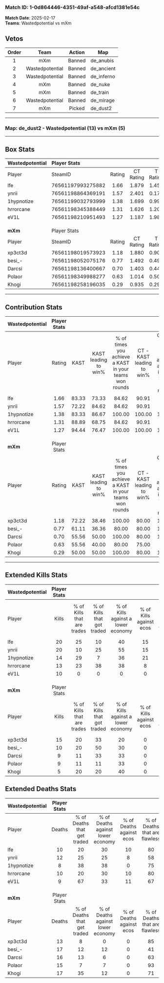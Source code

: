 ### Match ID: 1-0d864446-4351-49af-a548-afcd1381e54c  
**Match Date**: 2025-02-17  
**Teams**: Wastedpotential vs mXm  

## Vetos  

| Order | Team | Action | Map |
| :---: | :--: | :----: | --- |
| 1 | mXm | Banned | de_anubis |
| 2 | Wastedpotential | Banned | de_ancient |
| 3 | Wastedpotential | Banned | de_inferno |
| 4 | mXm | Banned | de_nuke |
| 5 | mXm | Banned | de_train |
| 6 | Wastedpotential | Banned | de_mirage |
| 7 | mXm | Picked | de_dust2 |

---  

### **Map**: de_dust2 - Wastedpotential (13) vs mXm (5)  
---  

## Box Stats  

| **Wastedpotential** | Player Stats      |        |           |          |       |       |       |         |        |      |     |
| :- | :- | :-: | :-: | :-: | :-: | :-: | :-: | :-: | :-: | :-: | :-: |
| Player              | SteamID           | Rating | CT Rating | T Rating | KAST  |  ADR  | Kills | Assists | Deaths | K/D  | HS% |
| lfe                 | 76561197993275882 |  1.66  |   1.879   |  1.453   | 83.33 | 97.3  |  20   |    3    |   10   | 2.00 | 80  |
| ynrii               | 76561198864369191 |  1.57  |   2.401   |  0.175   | 72.22 | 111.5 |  20   |    3    |   12   | 1.67 | 30  |
| 1hypnotize          | 76561199032793999 |  1.38  |   1.699   |  0.999   | 83.33 | 83.1  |  14   |    1    |   8    | 1.75 | 28  |
| hrrorcane           | 76561198345388449 |  1.31  |   1.626   |  1.205   | 88.89 | 79.9  |  13   |    3    |   10   | 1.30 | 23  |
| eV1L                | 76561198210951493 |  1.27  |   1.187   |  1.982   | 94.44 | 77.8  |  10   |   11    |   9    | 1.11 | 90  |
|                     |                   |        |           |          |       |       |       |         |        |      |     |
|                     |                   |        |           |          |       |       |       |         |        |      |     |
|                     |                   |        |           |          |       |       |       |         |        |      |     |
| **mXm**             | Player Stats      |        |           |          |       |       |       |         |        |      |     |
| Player              | SteamID           | Rating | CT Rating | T Rating | KAST  |  ADR  | Kills | Assists | Deaths | K/D  | HS% |
| xp3ct3d             | 76561198019573923 |  1.18  |   1.880   |  0.901   | 72.22 | 77.9  |  15   |    2    |   13   | 1.15 | 46  |
| besi_-              | 76561198052075176 |  0.77  |   1.492   |  0.492   | 61.11 | 77.7  |  10   |    6    |   17   | 0.59 | 50  |
| Darcsi              | 76561198136400667 |  0.70  |   1.403   |  0.441   | 55.56 | 75.8  |   9   |    6    |   16   | 0.56 | 66  |
| Polaor              | 76561198349988277 |  0.63  |   1.014   |  0.508   | 55.56 | 52.7  |   9   |    2    |   15   | 0.60 | 66  |
| Khogi               | 76561198258196035 |  0.29  |   0.935   |  0.292   | 50.00 | 35.5  |   5   |    2    |   17   | 0.29 | 40  |
---  

## Contribution Stats  

| **Wastedpotential** | Player Stats |       |                      |                                                        |                           |                                                             |                          |                                                            |
| :- | :-: | :-: | :-: | :-: | :-: | :-: | :-: | :-: |
| Player              |    Rating    | KAST  | KAST leading to win% | % of times you achieve a KAST in your teams won rounds | CT - KAST leading to win% | CT - % of times you achieve a KAST in your teams won rounds | T - KAST leading to win% | T - % of times you achieve a KAST in your teams won rounds |
| lfe                 |     1.66     | 83.33 |        73.33         |                         84.62                          |           90.91           |                            90.91                            |          25.00           |                           50.00                            |
| ynrii               |     1.57     | 72.22 |        84.62         |                         84.62                          |           90.91           |                            90.91                            |          50.00           |                           50.00                            |
| 1hypnotize          |     1.38     | 83.33 |        86.67         |                         100.00                         |          100.00           |                           100.00                            |          50.00           |                           100.00                           |
| hrrorcane           |     1.31     | 88.89 |        68.75         |                         84.62                          |           90.91           |                            90.91                            |          20.00           |                           50.00                            |
| eV1L                |     1.27     | 94.44 |        76.47         |                         100.00                         |          100.00           |                           100.00                            |          33.33           |                           100.00                           |
|                     |              |       |                      |                                                        |                           |                                                             |                          |                                                            |
|                     |              |       |                      |                                                        |                           |                                                             |                          |                                                            |
|                     |              |       |                      |                                                        |                           |                                                             |                          |                                                            |
| **mXm**             | Player Stats |       |                      |                                                        |                           |                                                             |                          |                                                            |
| Player              |    Rating    | KAST  | KAST leading to win% | % of times you achieve a KAST in your teams won rounds | CT - KAST leading to win% | CT - % of times you achieve a KAST in your teams won rounds | T - KAST leading to win% | T - % of times you achieve a KAST in your teams won rounds |
| xp3ct3d             |     1.18     | 72.22 |        38.46         |                         100.00                         |           80.00           |                           100.00                            |          12.50           |                           100.00                           |
| besi_-              |     0.77     | 61.11 |        36.36         |                         80.00                          |           80.00           |                           100.00                            |           0.00           |                            0.00                            |
| Darcsi              |     0.70     | 55.56 |        50.00         |                         100.00                         |           80.00           |                           100.00                            |          20.00           |                           100.00                           |
| Polaor              |     0.63     | 55.56 |        40.00         |                         80.00                          |           75.00           |                            75.00                            |          16.67           |                           100.00                           |
| Khogi               |     0.29     | 50.00 |        50.00         |                         100.00                         |           80.00           |                           100.00                            |          20.00           |                           100.00                           |
---  

## Extended Kills Stats  

| **Wastedpotential** | Player Stats |                            |                            |                                    |                         |                              |                                 |                                       |                    |           |
| :- | :-: | :-: | :-: | :-: | :-: | :-: | :-: | :-: | :-: | :-: |
| Player              |    Kills     | % of Kills that are trades | % of Kills that got traded | % of Kills against a lower economy | % of Kills against ecos | % of Kills that are flawless | % of Kills that are close duels | % of Kills that are assisted by flash | Pistol Round Kills | AWP Kills |
| lfe                 |      20      |             25             |             10             |                 40                 |           15            |              45              |                5                |                   5                   |         0          |     4     |
| ynrii               |      20      |             10             |             25             |                 55                 |           15            |              80              |                0                |                   0                   |         0          |     1     |
| 1hypnotize          |      14      |             29             |             7              |                 36                 |           21            |              79              |                0                |                  14                   |         8          |     0     |
| hrrorcane           |      13      |             23             |             38             |                 38                 |            8            |              85              |                8                |                   8                   |         5          |     0     |
| eV1L                |      10      |             0              |             0              |                 0                  |            0            |              80              |                0                |                   0                   |         0          |     5     |
|                     |              |                            |                            |                                    |                         |                              |                                 |                                       |                    |           |
|                     |              |                            |                            |                                    |                         |                              |                                 |                                       |                    |           |
|                     |              |                            |                            |                                    |                         |                              |                                 |                                       |                    |           |
| **mXm**             | Player Stats |                            |                            |                                    |                         |                              |                                 |                                       |                    |           |
| Player              |    Kills     | % of Kills that are trades | % of Kills that got traded | % of Kills against a lower economy | % of Kills against ecos | % of Kills that are flawless | % of Kills that are close duels | % of Kills that are assisted by flash | Pistol Round Kills | AWP Kills |
| xp3ct3d             |      15      |             20             |             33             |                 20                 |            0            |              53              |                7                |                   7                   |         0          |     1     |
| besi_-              |      10      |             20             |             50             |                 30                 |            0            |              70              |                0                |                   0                   |         0          |     2     |
| Darcsi              |      9       |             11             |             33             |                 33                 |            0            |              89              |               11                |                   0                   |         0          |     1     |
| Polaor              |      9       |             11             |             11             |                 33                 |            0            |              67              |               22                |                   0                   |         0          |     1     |
| Khogi               |      5       |             20             |             20             |                 40                 |            0            |             100              |                0                |                   0                   |         0          |     0     |
## Extended Deaths Stats  

| **Wastedpotential** | Player Stats |                             |                                   |                          |                               |                            |                           |               |
| :- | :-: | :-: | :-: | :-: | :-: | :-: | :-: | :-: |
| Player              |    Deaths    | % of Deaths that get traded | % of Deaths against lower economy | % of Deaths against ecos | % of Deaths that are flawless | % of Deaths that are close | % of Deaths while blinded | Deaths to AWP |
| lfe                 |      10      |             20              |                30                 |            10            |              80               |             0              |             0             |       0       |
| ynrii               |      12      |             25              |                25                 |            8             |              58               |             17             |             8             |       0       |
| 1hypnotize          |      8       |             38              |                38                 |            0             |              75               |             13             |             0             |       0       |
| hrrorcane           |      10      |             20              |                30                 |            10            |              80               |             10             |             0             |       0       |
| eV1L                |      9       |             67              |                33                 |            11            |              67               |             0              |             0             |       0       |
|                     |              |                             |                                   |                          |                               |                            |                           |               |
|                     |              |                             |                                   |                          |                               |                            |                           |               |
|                     |              |                             |                                   |                          |                               |                            |                           |               |
| **mXm**             | Player Stats |                             |                                   |                          |                               |                            |                           |               |
| Player              |    Deaths    | % of Deaths that get traded | % of Deaths against lower economy | % of Deaths against ecos | % of Deaths that are flawless | % of Deaths that are close | % of Deaths while blinded | Deaths to AWP |
| xp3ct3d             |      13      |              8              |                 0                 |            0             |              85               |             0              |             0             |       4       |
| besi_-              |      17      |             12              |                12                 |            0             |              41               |             0              |            12             |       2       |
| Darcsi              |      16      |             13              |                 6                 |            0             |              63               |             6              |             0             |       0       |
| Polaor              |      15      |              7              |                 7                 |            0             |              93               |             0              |             7             |       3       |
| Khogi               |      17      |             35              |                12                 |            0             |              71               |             6              |             6             |       4       |
